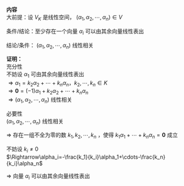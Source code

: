 **内容**  
大前提：设 $V_K$ 是线性空间， $(\alpha_1,\alpha_2,\cdots,\alpha_n)\in V$  
  
条件/结论：至少存在一个向量 $\alpha_i$ 可以由其余向量线性表出  
  
结论/条件： $(\alpha_1,\alpha_2,\cdots,\alpha_n)$ 线性相关  
  
**证明：**  
充分性  
不妨设 $\alpha_1$ 可由其余向量线性表出  
$\Rightarrow  
\alpha_1=k_2\alpha_2+\cdots+k_n\alpha_n，k_2,\cdots,k_n\in K$  
$\Rightarrow\mathbf0=(-1)\alpha_1+k_2\alpha_2+\cdots+k_n\alpha_n$  
$\Rightarrow(\alpha_1,\alpha_2,\cdots,\alpha_n)$ 线性相关  
  
必要性  
$(\alpha_1,\alpha_2,\cdots,\alpha_n)$ 线性相关  
  
$\Rightarrow$ 存在一组不全为零的数 $k_1,k_2,\cdots,k_n$ ，使得 $k_1\alpha_1+\cdots+k_n\alpha_n=\mathbf{0}$ 成立  
  
不妨设 $k_i\neq0$  
$\Rightarrow\alpha_i=-\frac{k_1}{k_i}\alpha_1+\cdots-\frac{k_n}{k_i}\alpha_n$  
  
$\Rightarrow$ 向量 $\alpha_i$ 可以由其余向量线性表出  
